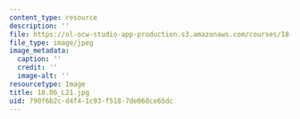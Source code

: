 ```yaml
---
content_type: resource
description: ''
file: https://ol-ocw-studio-app-production.s3.amazonaws.com/courses/18-06-linear-algebra-spring-2010/790f6b2cd4f41c93f5187de068ce65dc_18.06_L21.jpg
file_type: image/jpeg
image_metadata:
  caption: ''
  credit: ''
  image-alt: ''
resourcetype: Image
title: 18.06_L21.jpg
uid: 790f6b2c-d4f4-1c93-f518-7de068ce65dc
---
```

